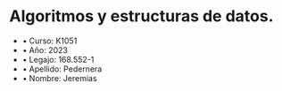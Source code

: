 # Algoritmos y estructuras de datos.
+ • Curso: K1051
+ • Año: 2023
+ • Legajo: 168.552-1
+ • Apellido: Pedernera
+ • Nombre: Jeremias
